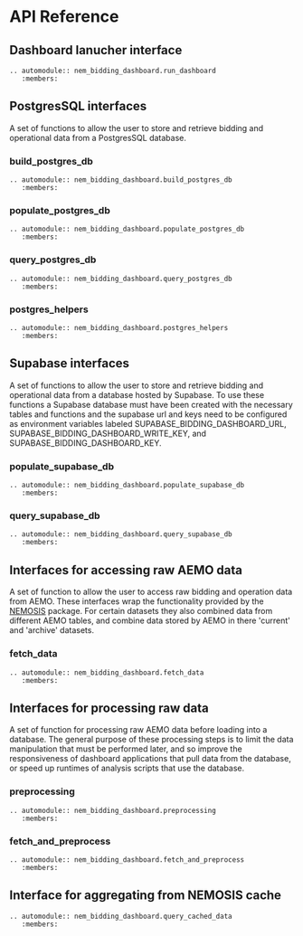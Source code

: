 
# API Reference

## Dashboard lanucher interface

```{eval-rst}
.. automodule:: nem_bidding_dashboard.run_dashboard
   :members:
```

## PostgresSQL interfaces

A set of functions to allow the user to store and retrieve bidding and operational data from a PostgresSQL database.

### build_postgres_db

```{eval-rst}
.. automodule:: nem_bidding_dashboard.build_postgres_db
   :members:
```

### populate_postgres_db

```{eval-rst}
.. automodule:: nem_bidding_dashboard.populate_postgres_db
   :members:
```

### query_postgres_db

```{eval-rst}
.. automodule:: nem_bidding_dashboard.query_postgres_db
   :members:
```

### postgres_helpers

```{eval-rst}
.. automodule:: nem_bidding_dashboard.postgres_helpers
   :members:
```

## Supabase interfaces

A set of functions to allow the user to store and retrieve bidding and operational data from a database hosted by 
Supabase. To use these functions a Supabase database must have been created with the necessary tables and functions and 
the supabase url and keys need to be configured as environment variables labeled SUPABASE_BIDDING_DASHBOARD_URL,
SUPABASE_BIDDING_DASHBOARD_WRITE_KEY, and SUPABASE_BIDDING_DASHBOARD_KEY.

### populate_supabase_db

```{eval-rst}
.. automodule:: nem_bidding_dashboard.populate_supabase_db
   :members:
```

### query_supabase_db

```{eval-rst}
.. automodule:: nem_bidding_dashboard.query_supabase_db
   :members:
```

## Interfaces for accessing raw AEMO data

A set of function to allow the user to access raw bidding and operation data from AEMO. These interfaces wrap the 
functionality provided by the [NEMOSIS](https://github.com/UNSW-CEEM/NEMOSIS) package. For certain datasets they also 
combined data from different AEMO tables, and combine data stored by AEMO in there 'current' and 'archive' datasets.

### fetch_data

```{eval-rst}
.. automodule:: nem_bidding_dashboard.fetch_data
   :members:
```

## Interfaces for processing raw data

A set of function for processing raw AEMO data before loading into a database. The general purpose of these processing
steps is to limit the data manipulation that must be performed later, and so improve the responsiveness of dashboard
applications that pull data from the database, or speed up runtimes of analysis scripts that use the database.

### preprocessing

```{eval-rst}
.. automodule:: nem_bidding_dashboard.preprocessing
   :members:
```

### fetch_and_preprocess

```{eval-rst}
.. automodule:: nem_bidding_dashboard.fetch_and_preprocess
   :members:
```

## Interface for aggregating from NEMOSIS cache

```{eval-rst}
.. automodule:: nem_bidding_dashboard.query_cached_data
   :members:
```